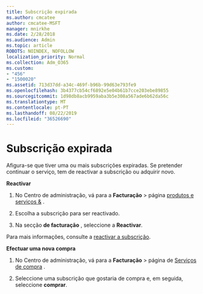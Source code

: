 ```yaml
---
title: Subscrição expirada
ms.author: cmcatee
author: cmcatee-MSFT
manager: mnirkhe
ms.date: 2/28/2018
ms.audience: Admin
ms.topic: article
ROBOTS: NOINDEX, NOFOLLOW
localization_priority: Normal
ms.collection: Adm_O365
ms.custom:
- "456"
- "1500020"
ms.assetid: 713d37dd-a34c-469f-b96b-99d63e793fe9
ms.openlocfilehash: 3b4377cb54cf6892e5e04b61b7cce203ebe89855
ms.sourcegitcommit: 1d98db8acb9959aba3b5e308a567ade6b62da56c
ms.translationtype: MT
ms.contentlocale: pt-PT
ms.lasthandoff: 08/22/2019
ms.locfileid: "36526690"
---
```

# <a name="expired-subscription"></a>Subscrição expirada

Afigura-se que tiver uma ou mais subscrições expiradas. Se pretender continuar o serviço, tem de reactivar a subscrição ou adquirir novo.
  
**Reactivar**
  
1. No Centro de administração, vá para a **Facturação** \> página [produtos e serviços &](https://go.microsoft.com/fwlink/p/?linkid=842054) .

2. Escolha a subscrição para ser reactivado.

3. Na secção **de facturação** , seleccione a **Reactivar**.

Para mais informações, consulte a [reactivar a subscrição](https://docs.microsoft.com/office365/admin/subscriptions-and-billing/reactivate-your-subscription).

**Efectuar uma nova compra**
  
1. No Centro de administração, vá para a **Facturação** \> página de [Serviços de compra](https://go.microsoft.com/fwlink/p/?linkid=868433) .

2. Seleccione uma subscrição que gostaria de compra e, em seguida, seleccione **comprar**.